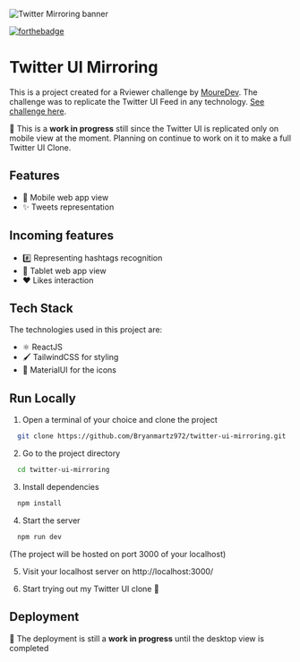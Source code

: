 
![Twitter Mirroring banner](twitter-mirroring-banner.png)

[![forthebadge](https://forthebadge.com/images/badges/built-with-love.svg)](https://forthebadge.com)
# Twitter UI Mirroring
This is a project created for a Rviewer challenge by [MoureDev](https://www.twitch.tv/mouredev).
The challenge was to replicate the Twitter UI Feed in any technology. [See challenge here](https://go.rviewer.io/dev-twitter-mirroring/).

🚧 This is a **work in progress** still since the Twitter UI is replicated only on mobile view at the moment. Planning on continue to work on it to make a full Twitter UI Clone.


## Features

- 📱 Mobile web app view
- ✨ Tweets representation

## Incoming features
- #️⃣ Representing hashtags recognition
- 📲 Tablet web app view 
- ❤️ Likes interaction
## Tech Stack

The technologies used in this project are:

- ⚛️ ReactJS
- 🖌️ TailwindCSS for styling
- 🔎 MaterialUI for the icons 


## Run Locally

1. Open a terminal of your choice and clone the project

```bash
  git clone https://github.com/Bryanmartz972/twitter-ui-mirroring.git
```

2. Go to the project directory

```bash
  cd twitter-ui-mirroring
```

3. Install dependencies

```bash
  npm install
```

4. Start the server

```bash
  npm run dev
```
(The project will be hosted on port 3000 of your localhost)

5. Visit your localhost server on http://localhost:3000/

6. Start trying out my Twitter UI clone 🎉


## Deployment

🚧 The deployment is still a **work in progress** until the desktop view is completed 
